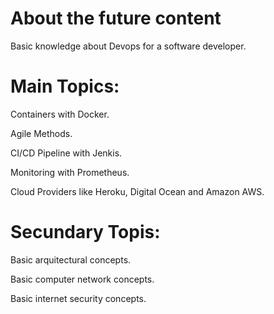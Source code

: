 # About the future content
Basic knowledge about Devops for a software developer.
# Main Topics:

<p>Containers with Docker.</p>
<p>Agile Methods.</p>
<p>CI/CD Pipeline with Jenkis.</p>
<p>Monitoring with Prometheus.</p>
<p>Cloud Providers like Heroku, Digital Ocean and Amazon AWS.</p>

# Secundary Topis:
<p>Basic arquitectural concepts.</p>
<p>Basic computer network concepts.</p>
<p>Basic internet security concepts.</p>
